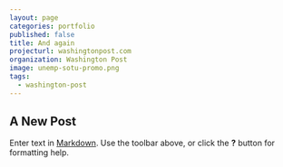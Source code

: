 ```yaml
---
layout: page
categories: portfolio
published: false
title: And again
projecturl: washingtonpost.com
organization: Washington Post
image: unemp-sotu-promo.png
tags:
  - washington-post
---
```

## A New Post

Enter text in [Markdown](http://daringfireball.net/projects/markdown/). Use the toolbar above, or click the **?** button for formatting help.
